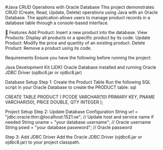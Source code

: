  #Java CRUD Operations with Oracle Database
This project demonstrates CRUD (Create, Read, Update, Delete) operations using Java with an Oracle Database. The application allows users to manage product records in a database table through a console-based interface.

🚀 Features
Add Product: Insert a new product into the database.
View Products: Display all products or a specific product by its code.
Update Product: Modify the price and quantity of an existing product.
Delete Product: Remove a product using its code.

Requirements
Ensure you have the following before running the project:

Java Development Kit (JDK)
Oracle Database installed and running
Oracle JDBC Driver (ojdbc6.jar or ojdbc8.jar)

Database Setup
Step 1: Create the Product Table
Run the following SQL script in your Oracle Database to create the PRODUCT table:
sql


CREATE TABLE PRODUCT (
    PCODE VARCHAR(10) PRIMARY KEY,
    PNAME VARCHAR(50),
    PRICE DOUBLE,
    QTY INTEGER
);

Project Setup
Step 2: Update Database Configuration
String url = "jdbc:oracle:thin:@localhost:1521:xe"; // Update host and service name if needed
String uname = "your database username";          // Oracle username
String pswd = "your database paswword";          // Oracle password

Step 3: Add JDBC Driver
Add the Oracle JDBC Driver (ojdbc6.jar or ojdbc8.jar) to your project classpath.


